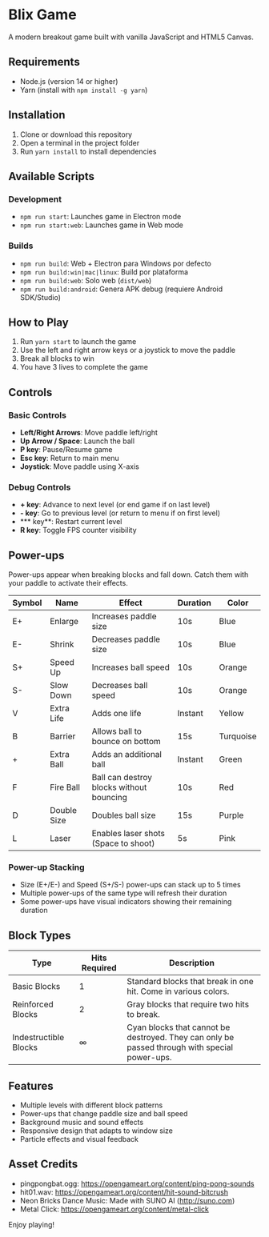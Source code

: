 # Blix Game

A modern breakout game built with vanilla JavaScript and HTML5 Canvas.

## Requirements

- Node.js (version 14 or higher)
- Yarn (install with `npm install -g yarn`)

## Installation

1. Clone or download this repository
2. Open a terminal in the project folder
3. Run `yarn install` to install dependencies

## Available Scripts

### Development
- `npm run start`: Launches game in Electron mode
- `npm run start:web`: Launches game in Web mode

### Builds
- `npm run build`: Web + Electron para Windows por defecto
- `npm run build:win|mac|linux`: Build por plataforma
- `npm run build:web`: Solo web (`dist/web`)
- `npm run build:android`: Genera APK debug (requiere Android SDK/Studio)

## How to Play

1. Run `yarn start` to launch the game
2. Use the left and right arrow keys or a joystick to move the paddle
3. Break all blocks to win
4. You have 3 lives to complete the game

## Controls

### Basic Controls
- **Left/Right Arrows**: Move paddle left/right
- **Up Arrow / Space**: Launch the ball
- **P key**: Pause/Resume game
- **Esc key**: Return to main menu
- **Joystick**: Move paddle using X-axis

### Debug Controls
- **+ key**: Advance to next level (or end game if on last level)
- **- key**: Go to previous level (or return to menu if on first level)
- *** key**: Restart current level
- **R key**: Toggle FPS counter visibility

## Power-ups

Power-ups appear when breaking blocks and fall down. Catch them with your paddle to activate their effects.

| Symbol | Name | Effect | Duration | Color |
|--------|------|---------|-----------|--------|
| E+ | Enlarge | Increases paddle size | 10s | Blue |
| E- | Shrink | Decreases paddle size | 10s | Blue |
| S+ | Speed Up | Increases ball speed | 10s | Orange |
| S- | Slow Down | Decreases ball speed | 10s | Orange |
| V | Extra Life | Adds one life | Instant | Yellow |
| B | Barrier | Allows ball to bounce on bottom | 15s | Turquoise |
| + | Extra Ball | Adds an additional ball | Instant | Green |
| F | Fire Ball | Ball can destroy blocks without bouncing | 10s | Red |
| D | Double Size | Doubles ball size | 15s | Purple |
| L | Laser | Enables laser shots (Space to shoot) | 5s | Pink |

### Power-up Stacking
- Size (E+/E-) and Speed (S+/S-) power-ups can stack up to 5 times
- Multiple power-ups of the same type will refresh their duration
- Some power-ups have visual indicators showing their remaining duration

## Block Types

| Type | Hits Required | Description |
|------|---------------|-------------|
| Basic Blocks | 1 | Standard blocks that break in one hit. Come in various colors. |
| Reinforced Blocks | 2 | Gray blocks that require two hits to break. |
| Indestructible Blocks | ∞ | Cyan blocks that cannot be destroyed. They can only be passed through with special power-ups. |

## Features

- Multiple levels with different block patterns
- Power-ups that change paddle size and ball speed
- Background music and sound effects
- Responsive design that adapts to window size
- Particle effects and visual feedback

## Asset Credits

- pingpongbat.ogg: https://opengameart.org/content/ping-pong-sounds
- hit01.wav: https://opengameart.org/content/hit-sound-bitcrush
- Neon Bricks Dance Music: Made with SUNO AI (http://suno.com)
- Metal Click: https://opengameart.org/content/metal-click

Enjoy playing!